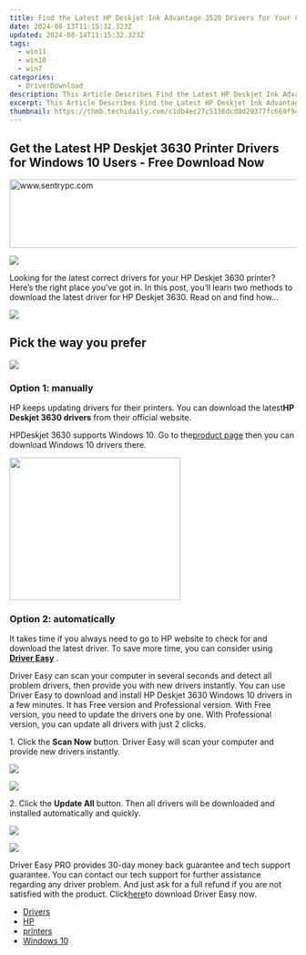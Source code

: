 ```yaml
---
title: Find the Latest HP Deskjet Ink Advantage 3520 Drivers for Your Computer
date: 2024-08-13T11:15:32.323Z
updated: 2024-08-14T11:15:32.323Z
tags:
  - win11
  - win10
  - win7
categories:
  - DriverDownload
description: This Article Describes Find the Latest HP Deskjet Ink Advantage 3520 Drivers for Your Computer
excerpt: This Article Describes Find the Latest HP Deskjet Ink Advantage 3520 Drivers for Your Computer
thumbnail: https://thmb.techidaily.com/c1db4ec27c5136dcd8d29377fc669f9488ff5fcb91d758bff8fe15d9459484d0.jpg
---
```


## Get the Latest HP Deskjet 3630 Printer Drivers for Windows 10 Users - Free Download Now

<!-- affiliate ads begin -->
<a href="https://sentrypc.7eer.net/c/5597632/398457/3022" target="_top" id="398457"><img src="//a.impactradius-go.com/display-ad/3022-398457" border="0" alt="www.sentrypc.com" width="980" height="120"/></a><img height="0" width="0" src="https://sentrypc.7eer.net/i/5597632/398457/3022" style="position:absolute;visibility:hidden;" border="0" />
<!-- affiliate ads end -->
![](https://images.drivereasy.com/wp-content/uploads/2016/12/img_5847b6f738209.jpg)

 Looking for the latest correct drivers for your HP Deskjet 3630 printer? Here’s the right place you’ve got in. In this post, you’ll learn two methods to download the latest driver for HP Deskjet 3630\. Read on and find how…

<!-- affiliate ads begin -->
<a href="https://secure.2checkout.com/order/checkout.php?PRODS=4940317&QTY=1&AFFILIATE=108875&CART=1"><img src="https://secure.avangate.com/images/merchant/333ac5d90817d69113471fbb6e531bee/sps-partnership-728x90eng.png" border="0"></a>
<!-- affiliate ads end -->
## Pick the way you prefer

<!-- affiliate ads begin -->
<a href="https://estore.winxdvd.com/order/checkout.php?PRODS=4081991&QTY=1&AFFILIATE=108875&CART=1"><img src="https://www.winxdvd.com/affiliate/new-banner/wt-500x500.jpg" border="0"></a>
<!-- affiliate ads end -->
### **Option 1: manually**

 HP keeps updating drivers for their printers. You can download the latest**HP Deskjet 3630 drivers** from their official website.
  
 HPDeskjet 3630 supports Windows 10. Go to the[product page](http://support.hp.com/us-en/product/HP-DeskJet-3630-All-in-One-Printer-series/7172306/drivers) then you can download Windows 10 drivers there.

<!-- affiliate ads begin -->
<a href="https://printrendy.pxf.io/c/5597632/1453721/17020" target="_top" id="1453721"><img src="//a.impactradius-go.com/display-ad/17020-1453721" border="0" alt="" width="300" height="250"/></a><img height="0" width="0" src="https://imp.pxf.io/i/5597632/1453721/17020" style="position:absolute;visibility:hidden;" border="0" />
<!-- affiliate ads end -->
### Option 2: automatically

 It takes time if you always need to go to HP website to check for and download the latest driver. To save more time, you can consider using **[Driver Easy](https://tools.techidaily.com/drivereasy/download/)**  .
  
 Driver Easy can scan your computer in several seconds and detect all problem drivers, then provide you with new drivers instantly. You can use Driver Easy to download and install HP Deskjet 3630 Windows 10 drivers in a few minutes. It has Free version and Professional version. With Free version, you need to update the drivers one by one. With Professional version, you can update all drivers with just 2 clicks.  
  
 1\. Click the **Scan Now** button. Driver Easy will scan your computer and provide new drivers instantly.  

<!-- affiliate ads begin -->
<a href="https://store.revouninstaller.com/order/checkout.php?PRODS=27889512&QTY=1&AFFILIATE=108875&CART=1"><img src="https://secure.avangate.com/images/merchant/4282ec8de8c9be897e7aff4aa231b1a4/728__90.jpg" border="0"></a>
<!-- affiliate ads end -->
![](https://images.drivereasy.com/wp-content/uploads/2017/04/img_58feda78bc337.png)

 2\. Click the **Update All** button. Then all drivers will be downloaded and installed automatically and quickly.  
  
<!-- affiliate ads begin -->
<a href="https://secure.2checkout.com/order/checkout.php?PRODS=35038891&QTY=1&AFFILIATE=108875&CART=1"><img src="https://www.dupinout.com/wp-content/uploads/2021/12/DupInOut-New-Duplicate-Scan-Tab.png" border="0"></a>
<!-- affiliate ads end -->
![](https://images.drivereasy.com/wp-content/uploads/2017/04/img_58fee11060ec2.jpg)

Driver Easy PRO provides 30-day money back guarantee and tech support guarantee. You can contact our tech support for further assistance regarding any driver problem. And just ask for a full refund if you are not satisfied with the product. Click[here](https://tools.techidaily.com/drivereasy/download/)to download Driver Easy now.

* [Drivers](https://tools.techidaily.com/drivereasy/download/)
* [HP](https://tools.techidaily.com/drivereasy/download/)
* [printers](https://tools.techidaily.com/drivereasy/download/)
* [Windows 10](https://tools.techidaily.com/drivereasy/download/)

<ins class="adsbygoogle"
     style="display:block"
     data-ad-format="autorelaxed"
     data-ad-client="ca-pub-7571918770474297"
     data-ad-slot="1223367746"></ins>



<ins class="adsbygoogle"
     style="display:block"
     data-ad-client="ca-pub-7571918770474297"
     data-ad-slot="8358498916"
     data-ad-format="auto"
     data-full-width-responsive="true"></ins>


